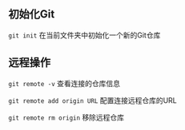 ## 初始化Git

`git init` 在当前文件夹中初始化一个新的Git仓库





## 远程操作

`git remote -v` 查看连接的仓库信息

`git remote add origin URL` 配置连接远程仓库的URL

`git remote rm origin` 移除远程仓库